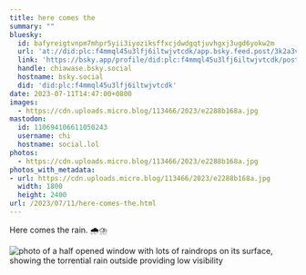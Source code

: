 ```yaml
---
title: here comes the
summary: ""
bluesky:
  id: bafyreigtvnpm7mhpr5yii3iyoziksffxcjdwdgqtjuvhgxj3ugd6yokw2m
  url: 'at://did:plc:f4mmql45u3lfj6iltwjvtcdk/app.bsky.feed.post/3k2a3vszcpc2o'
  link: 'https://bsky.app/profile/did:plc:f4mmql45u3lfj6iltwjvtcdk/post/3k2a3vszcpc2o'
  handle: chiawase.bsky.social
  hostname: bsky.social
  did: 'did:plc:f4mmql45u3lfj6iltwjvtcdk'
date: 2023-07-11T14:47:00+0800
images:
  - https://cdn.uploads.micro.blog/113466/2023/e2288b168a.jpg
mastodon:
  id: 110694106611050243
  username: chi
  hostname: social.lol
photos:
  - https://cdn.uploads.micro.blog/113466/2023/e2288b168a.jpg
photos_with_metadata:
- url: https://cdn.uploads.micro.blog/113466/2023/e2288b168a.jpg
  width: 1800
  height: 2400
url: /2023/07/11/here-comes-the.html
---
```


Here comes the rain. 🌧️⛈️

![photo of a half opened window with lots of raindrops on its surface, showing the torrential rain outside providing low visibility](https://chisenires.design/uploads/2023/e2288b168a.jpg)
